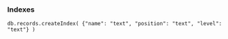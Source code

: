 

### Indexes
```
db.records.createIndex( {"name": "text", "position": "text", "level": "text"} )
```
